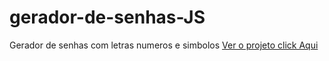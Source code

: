 # gerador-de-senhas-JS
Gerador de senhas com letras numeros e simbolos
 [Ver o projeto click Aqui](https://vitordev01.github.io/gerador-de-senhas-JS/)
